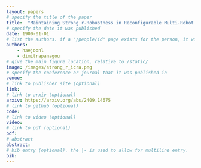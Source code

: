 ```yaml
---
layout: papers
# specify the title of the paper
title:  "Maintaining Strong r-Robustness in Reconfigurable Multi-Robot Networks using Control Barrier Functions"
# specify the date it was published
date: 1900-01-01
# list the authors. if a "/people/id" page exists for the person, it will be linked. If not, the author's name is printed exactly as you typed it. 
authors:
    - haejoonl
    - dimitrapanagou 
# give the main figure location, relative to /static/
image: /images/strong_r_icra.png
# specify the conference or journal that it was published in
venue: 
# link to publisher site (optional)
link: 
# link to arxiv (optional)
arxiv: https://arxiv.org/abs/2409.14675
# link to github (optional)
code: 
# link to video (optional)
video: 
# link to pdf (optional)
pdf: 
# abstract
abstract:
# bib entry (optional). the |- is used to allow for multiline entry.
bib:
---
```

